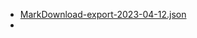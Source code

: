 - [MarkDownload-export-2023-04-12.json](../assets/MarkDownload-export-2023-04-12_1681342061565_0.json)
-